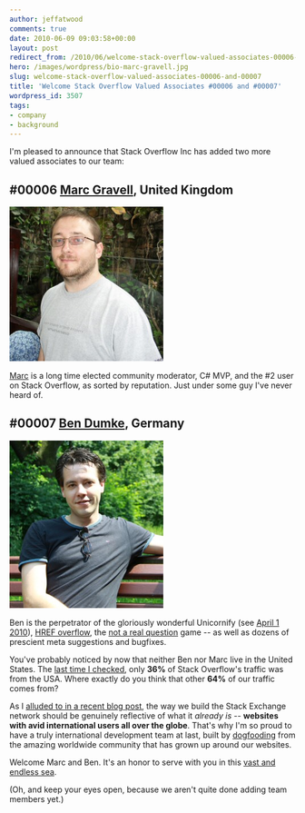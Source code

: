 ```yaml
---
author: jeffatwood
comments: true
date: 2010-06-09 09:03:58+00:00
layout: post
redirect_from: /2010/06/welcome-stack-overflow-valued-associates-00006-and-00007
hero: /images/wordpress/bio-marc-gravell.jpg
slug: welcome-stack-overflow-valued-associates-00006-and-00007
title: 'Welcome Stack Overflow Valued Associates #00006 and #00007'
wordpress_id: 3507
tags:
- company
- background
---
```



I'm pleased to announce that Stack Overflow Inc has added two more valued associates to our team:





## #00006 [Marc Gravell](http://stackoverflow.com/users/23354/marc-gravell), United Kingdom





![](/images/wordpress/bio-marc-gravell.jpg)



[Marc](http://marcgravell.blogspot.com/) is a long time elected community moderator, C# MVP, and the #2 user on Stack Overflow, as sorted by reputation. Just under some guy I've never heard of.





## #00007 [Ben Dumke](http://stackoverflow.com/users/115866/balpha), Germany





![](/images/wordpress/bio-ben-dumke.jpg)



Ben is the perpetrator of the gloriously wonderful Unicornify (see [April 1 2010](http://blog.stackoverflow.com/2010/03/reminder-its-april-1st/)), [HREF overflow](http://meta.stackoverflow.com/questions/21600), the [not a real question](http://notarealquestion.appspot.com/) game -- as well as dozens of prescient meta suggestions and bugfixes.



You've probably noticed by now that neither Ben nor Marc live in the United States. The [last time I checked](http://blog.stackoverflow.com/2009/01/where-in-the-world-do-stack-overflow-users-come-from/), only **36%** of Stack Overflow's traffic was from the USA. Where exactly do you think that other **64%** of our traffic comes from?



As I [alluded to in a recent blog post](http://www.codinghorror.com/blog/2010/05/on-working-remotely.html), the way we build the Stack Exchange network should be genuinely reflective of what it _already is_ -- **websites with avid international users all over the globe**. That's why I'm so proud to have a truly international development team at last, built by [dogfooding](http://blog.stackoverflow.com/2010/01/eating-our-own-careers-dogfood/) from the amazing worldwide community that has grown up around our websites.



Welcome Marc and Ben. It's an honor to serve with you in this [vast and endless sea](http://www.codinghorror.com/blog/2010/06/the-vast-and-endless-sea.html).



(Oh, and keep your eyes open, because we aren't quite done adding team members yet.)

